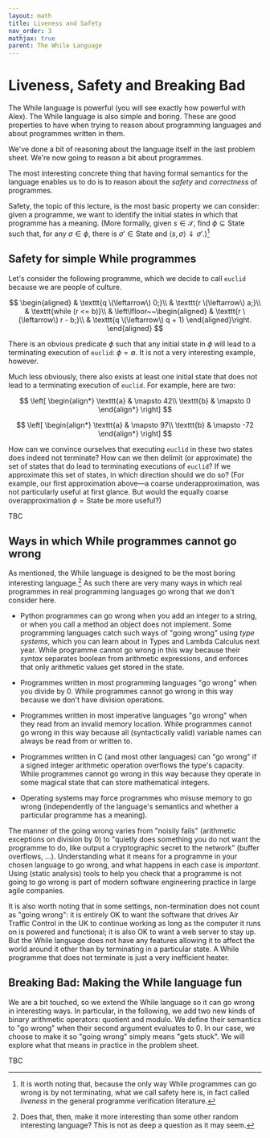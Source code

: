 ```yaml
---
layout: math
title: Liveness and Safety
nav_order: 3
mathjax: true
parent: The While Language
---
```


# Liveness, Safety and Breaking Bad

The While language is powerful (you will see exactly how powerful with Alex).
The While language is also simple and boring. These are good properties to have
when trying to reason about programming languages and about programmes written
in them.

We've done a bit of reasoning about the language itself in the last problem
sheet. We're now going to reason a bit about programmes.

The most interesting concrete thing that having formal semantics for the
language enables us to do is to reason about the _safety_ and _correctness_ of
programmes.

Safety, the topic of this lecture, is the most basic property we can consider:
given a programme, we want to identify the initial states in which that
programme has a meaning. (More formally, given $s \in \mathcal{S}$, find
$\phi \subseteq \mathsf{State}$ such that,
for any $\sigma \in \phi$, there is $\sigma' \in \mathsf{State}$ and
$\left\langle s, \sigma \right\rangle \Downarrow \sigma'$.)[^safetynote]

## Safety for simple While programmes

Let's consider the following programme, which we decide to call
$\texttt{euclid}$ because we are people of culture.

$$
\begin{aligned}
& \texttt{q \(\leftarrow\) 0;}\\
& \texttt{r \(\leftarrow\) a;}\\
& \texttt{while (r <= b)}\\
& \left\lfloor~~\begin{aligned}
  & \texttt{r \(\leftarrow\) r - b;}\\
  & \texttt{q \(\leftarrow\) q + 1}
  \end{aligned}\right.
\end{aligned}
$$

There is an obvious predicate $\phi$ such that any initial state in $\phi$ will
lead to a terminating execution of $\texttt{euclid}$: $\phi = \emptyset$. It is
not a very interesting example, however.

Much less obviously, there also exists at least one initial state that does not
lead to a terminating execution of $\texttt{euclid}$. For example, here are two:

$$
\left[
\begin{align*}
\texttt{a} & \mapsto 42\\
\texttt{b} & \mapsto 0
\end{align*}
\right]
$$

$$
\left[
\begin{align*}
\texttt{a} & \mapsto 97\\
\texttt{b} & \mapsto -72
\end{align*}
\right]
$$

How can we convince ourselves that executing $\texttt{euclid}$ in these two
states does indeed not terminate? How can we then delimit (or approximate) the
set of states that do lead to terminating executions of $\texttt{euclid}$? If
we approximate this set of states, in which direction should we do so? (For
example, our first approximation above—a coarse underapproximation, was not
particularly useful at first glance. But would the equally coarse
overapproximation $\phi = \mathsf{State}$ be more useful?)

TBC

## Ways in which While programmes cannot go wrong

As mentioned, the While language is designed to be the most boring interesting
language.[^joke] As such there are very many ways in which real programmes in real
programming languages go wrong that we don't consider here.

- Python programmes can go wrong when you add an integer to a string, or when
  you call a method an object does not implement. Some programming languages
  catch such ways of "going wrong" using _type systems_, which you can learn
  about in Types and Lambda Calculus next year. While programme cannot go wrong
  in this way because their _syntax_ separates boolean from arithmetic
  expressions, and enforces that only arithmetic values get stored in the
  state.

- Programmes written in most programming languages "go wrong" when you divide
  by 0. While programmes cannot go wrong in this way because we don't have
  division operations.

- Programmes written in most imperative languages "go wrong" when they read
  from an invalid memory location. While programmes cannot go wrong in this way
  because all (syntactically valid) variable names can always be read from or
  written to.

- Programmes written in C (and most other languages) can "go wrong" if a signed
  integer arithmetic operation overflows the type's capacity. While programmes
  cannot go wrong in this way because they operate in some magical state that
  can store mathematical integers.

- Operating systems may force programmes who misuse memory to go wrong
  (independently of the language's semantics and whether a particular programme
  has a meaning).

The manner of the going wrong varies from "noisily fails" (arithmetic
exceptions on division by 0) to "quietly does something you do not want the
programme to do, like output a cryptographic secret to the network" (buffer
overflows, ...). Understanding what it means for a programme in your chosen
language to go wrong, and what happens in each case is _important_. Using
(static analysis) tools to help you check that a programme is not going to go
wrong is part of modern software engineering practice in large agile companies.

It is also worth noting that in some settings, non-termination does not count
as "going wrong": it is entirely OK to want the software that drives Air
Traffic Control in the UK to continue working as long as the computer it runs
on is powered and functional; it is also OK to want a web server to stay up.
But the While language does not have any features allowing it to affect the
world around it other than by terminating in a particular state. A While
programme that does not terminate is just a very inefficient heater.

## Breaking Bad: Making the While language fun

We are a bit touched, so we extend the While language so it can go wrong in
interesting ways. In particular, in the following, we add two new kinds of
binary arithmetic operators: quotient and modulo. We define their semantics to
"go wrong" when their second argument evaluates to 0. In our case, we choose to
make it so "going wrong" simply means "gets stuck". We will explore what that
means in practice in the problem sheet.

TBC

[^safetynote]: It is worth noting that, because the only way While programmes can go
    wrong is by not terminating, what we call safety here is, in fact called
    _liveness_ in the general programme verification literature.

[^joke]: Does that, then, make it more interesting than some other random
    interesting language? This is not as deep a question as it may seem.
